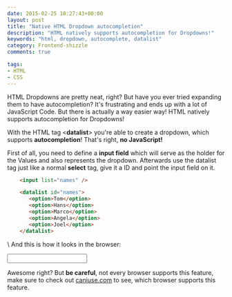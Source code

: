 ```yaml
---
date: 2015-02-25 10:27:43+00:00
layout: post
title: "Native HTML Dropdown autocompletion"
description: "HTML natively supports autocompletion for Dropdowns!"
keywords: "html, dropdown, autocomplete, datalist"
category: Frontend-shizzle
comments: true

tags:
- HTML
- CSS
---
```


HTML Dropdowns are pretty neat, right? But have you ever tried expanding them to have autocompletion? It's frustrating and ends up with a lot of JavaScript Code.
But there is actually a way easier way! HTML natively supports autocompletion for Dropdowns!

With the HTML tag <**datalist**> you're able to create a dropdown, which supports **autocompletion**! That's right, **no JavaScript!**

First of all, you need to define a **input field** which will serve as the holder for the Values and also represents the dropdown.
Afterwards use the datalist tag just like a normal **select** tag, give it a ID and point the input field on it.

~~~ html
    <input list="names" />

    <datalist id="names">
       <option>Tom</option>
       <option>Hans</option>
       <option>Marco</option>
       <option>Angela</option>
       <option>Joel</option>
    </datalist>
~~~ 
  \\
And this is how it looks in the browser:



<input list="names" />

<datalist id="names">
   <option>Tom</option>
   <option>Hans</option>
   <option>Marco</option>
   <option>Angela</option>
   <option>Joel</option>
</datalist>  



Awesome right? But **be careful**, not every browser supports this feature, make sure to check out [caniuse.com](http://caniuse.com/#search=datalist) to see, which browser supports this feature.

